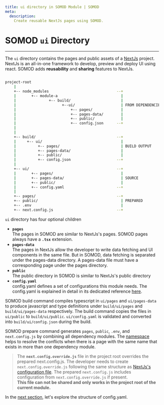 ```YAML
title: ui directory in SOMOD Module | SOMOD
meta:
  description:
    Create reusable NextJs pages using SOMOD.
```

# SOMOD `ui` Directory

---

The `ui` directory contains the pages and public assets of a [NextJs](https://nextjs.org/) project. NextJs is an all-in-one framework to develop, preview and deploy UI using react. SOMOD adds **reusability** and **sharing** features to NextJs.

```bash

project-root
    |
    +-- node_modules                               --+
    |       +-- module-a                             |
    |               +-- build/                       |
    |                     +--ui/                     | FROM DEPENDENCIES
    |                         +-- pages/             |
    |                         +-- pages-data/        |
    |                         +-- public/            |
    |                         +-- config.json      --+
    |
    |
    +-- build/                                     --+
    |     +-- ui/                                    |
    |          +-- pages/                            | BUILD OUTPUT
    |          +-- pages-data/                       |
    |          +-- public/                           |
    |          +-- config.json                     --+
    |
    +-- ui/                                        --+
    |       +-- pages/                               |
    |       +-- pages-data/                          | SOURCE
    |       +-- public/                              |
    |       +-- config.yaml                        --+
    |
    +-- pages/                                     --+
    +-- public/                                      | PREPARED
    +-- .env                                         |
    +-- next.config.js                             --+

```

`ui` directory has four optional children

- **`pages`**  
  The pages in SOMOD are similar to NextJs's pages. SOMOD pages always have a **`.tsx`** extension.
- **`pages-data`**  
  The pages in NextJs allow the developer to write data fetching and UI components in the same file. But in SOMOD, data fetching is separated under the pages-data directory. A pages-data file must have a corresponding page under the pages directory.
- **`public`**  
  The public directory in SOMOD is similar to NextJs's public directory
- **`config.yaml`**  
  config.yaml defines a set of configurations this module needs. The config.yaml is explained in detail in its dedicated reference [here](/reference/main-concepts/ui/config.yaml).

SOMOD build command compiles typescript in `ui/pages` and `ui/pages-data` to produce javascript and type definitions under `build/ui/pages` and `build/ui/pages-data` respectively.
The build command copies the files in `ui/public` to `build/ui/public`.
`ui/config.yaml` is validated and converted into `build/ui/config.json` during the build.

SOMOD prepare command generates `pages`, `public`, `.env`, and `next.config.js` by combining all dependency modules.
The [namespace](/reference/main-concepts/namespaces) helps to resolve the conflicts when there is a page with the same name that exists in more than one dependency module.

> The **`next.config.override.js`** file in the project root overrides the prepared next.config.js. The developer needs to create `next.config.override.js` following the same structure as [NextJs's configuration file](https://nextjs.org/docs/api-reference/next.config.js/introduction). The prepared `next.config.js` includes configuration from `next.config.override.js` if present.  
> **This file can not be shared and only works in the project root of the current module.**

In the [next section](/reference/main-concepts/ui/config.yaml), let's explore the structure of config.yaml.
